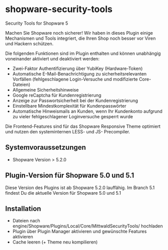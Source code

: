 # shopware-security-tools
Security Tools for Shopware 5

Machen Sie Shopware noch sicherer! Wir haben in dieses Plugin einige Mechanismen und Tools integriert, die Ihren Shop noch besser vor Viren und Hackern schützen.

Die folgenden Funktionen sind im Plugin enthalten und können unabhängig voneinander aktiviert und deaktiviert werden:

* Zwei-Faktor Authentifizierung über YubiKey (Hardware-Token)
* Automatische E-Mail-Benachrichtigung zu sicherheitsrelevanten Vorfällen (fehlgeschlagene Login-Versuche und modifizierte Core-Dateien)
* Allgemeine Sicherheitshinweise
* Google reCaptcha für Kundenregistrierung
* Anzeige zur Passwortsicherheit bei der Kundenregistrierung
* Einstellbare Mindestkomplexität für Kundenpasswörter
* Automatische Hinweismails an Kunden, wenn Ihr Kundenkonto aufgrund zu vieler fehlgeschlagener Loginversuche gesperrt wurde

Die Frontend-Features sind für das Shopware Responsive Theme optimiert und nutzen den systeminternen LESS- und JS- Precompiler.

## Systemvoraussetzungen

* Shopware Version > 5.2.0

## Plugin-Version für Shopware 5.0 und 5.1

Diese Version des Plugins ist ab Shopware 5.2.0 lauffähig. Im Branch 5.1 findest Du die aktuelle Version für Shopware 5.0 und 5.1

## Installation

* Dateien nach engine/Shopware/Plugins/Local/Core/MittwaldSecurityTools/ hochladen
* Plugin über Plugin Manager aktivieren und gewünschte Features aktivieren
* Cache leeren (+ Theme neu kompilieren)